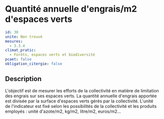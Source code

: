# Quantité annuelle d'engrais/m2 d'espaces verts
```yaml
id: 30
unite: Non trouvé
mesures:
  - 3.3.4
climat_pratic:
  - Forêts, espaces verts et biodiversité
pcaet: false
obligation_citergie: false
```
## Description
L'objectif est de mesurer les efforts de la collectivité en matière de limitation des engrais sur ses espaces verts. La quantité annuelle d'engrais apportée est divisée par la surface d'espaces verts gérés par la collectivité. L'unité de l'indicateur est fixé selon les possibilités de la collectivité et les produits employés : unité d'azote/m2, kg/m2, litre/m2, euros/m2...



